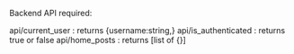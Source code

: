 Backend API required:

api/current_user  : returns {username:string,}
api/is_authenticated : returns true or false
api/home_posts  : returns [list of {}]